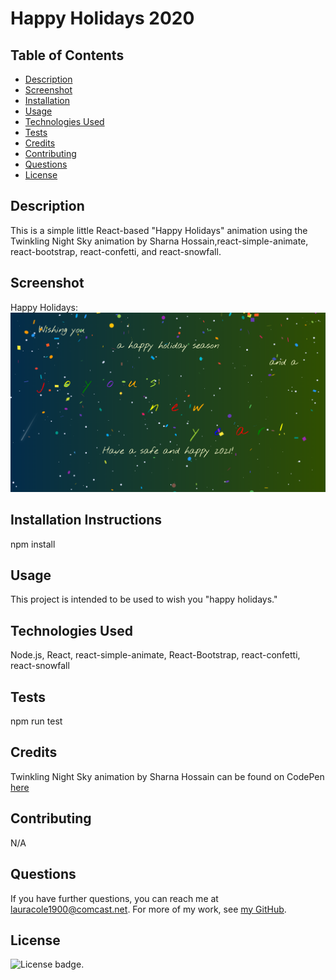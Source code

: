 # Happy Holidays 2020

  ## Table of Contents

  * [Description](#description)
  * [Screenshot](#screenshot)
  * [Installation](#installation)
  * [Usage](#usage)
  * [Technologies Used](#technologies)
  * [Tests](#tests)
  * [Credits](#credits)
  * [Contributing](#contributing)
  * [Questions](#questions)
  * [License](#license)

  ## Description

  This is a simple little React-based "Happy Holidays" animation using the Twinkling Night Sky animation by Sharna Hossain,react-simple-animate, react-bootstrap, react-confetti, and react-snowfall.

  ## Screenshot

  Happy Holidays:
  ![Happy holidays](images/happy-holidays-screenshot.png)

  ## Installation Instructions

  npm install

  ## Usage

  This project is intended to be used to wish you "happy holidays."

  ## Technologies Used

  Node.js, React, react-simple-animate, React-Bootstrap, react-confetti, react-snowfall

  ## Tests

  npm run test

  ## Credits

  Twinkling Night Sky animation by Sharna Hossain can be found on CodePen [here](https://codepen-staging.com/sharnajh/pen/WNvppRy)

  ## Contributing

  N/A

  ## Questions

  If you have further questions, you can reach me at lauracole1900@comcast.net. For more of my work, see [my GitHub](https://github.com/LauraCole1900).

  ## License

  ![License badge](https://img.shields.io/badge/license-MIT-brightgreen).
